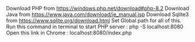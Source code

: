 Download PHP from https://windows.php.net/download#php-8.2
Download Java from https://www.java.com/download/ie_manual.jsp
Download Sqlite3 from https://www.sqlite.org/download.html
Set Global path for all of this.
Run this command in terminal to start PHP server : php -S localhost:8080
Open this link in Chrome : localhost:8080/index.php
